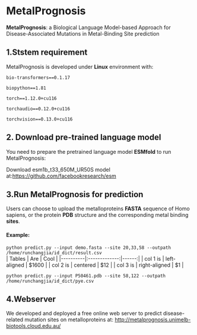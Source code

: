 # MetalPrognosis
__MetalPrognosis__: a Biological Language Model-based Approach for Disease-Associated Mutations in Metal-Binding Site prediction

## 1.Ststem requirement
MetalPrognosis is developed under **Linux** environment with:

`bio-transformers==0.1.17`

`biopython==1.81`

`torch==1.12.0+cu116`

`torchaudio==0.12.0+cu116`

`torchvision==0.13.0+cu116`

## 2. Download pre-trained language model
You need to prepare the pretrained language model **ESMfold** to run MetalPrognosis:<br>

Download esm1b_t33_650M_UR50S model at:<https://github.com/facebookresearch/esm>

## 3.Run MetalPrognosis for prediction
Users can choose to upload the metalloproteins **FASTA** sequence of Homo sapiens, or the protein **PDB** structure and the corresponding metal binding **sites**.
#### Example:

`python predict.py --input demo.fasta --site 20,33,58 --outpath /home/runchangjia/id_dict/result.csv`<br>
| Tables   |      Are      |  Cool |
|----------|:-------------:|------:|
| col 1 is |  left-aligned | $1600 |
| col 2 is |    centered   |   $12 |
| col 3 is | right-aligned |    $1 |

`python predict.py --input P50461.pdb --site 58,122 --outpath /home/runchangjia/id_dict/pye.csv`


## 4.Webserver
We developed and deployed a free online web server to predict disease-related mutation sites on metalloproteins at:
<http://metalprognosis.unimelb-biotools.cloud.edu.au/>

